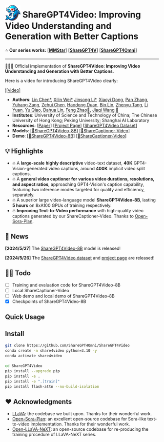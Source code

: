 # <img src="https://raw.githubusercontent.com/ShareGPT4V/ShareGPT4V-Resources/master/images/share4video_tight.png" style="vertical-align: -10px;" :height="50px" width="50px"> ShareGPT4Video: Improving Video Understanding and Generation with Better Captions

⭐️ **Our series works:** [[**MMStar**](https://mmstar-benchmark.github.io/)]  [[**ShareGPT4V**](https://sharegpt4v.github.io/)]  [[**ShareGPT4Omni**](https://sharegpt4omni.github.io/)]


---

🚀🚀🚀 Official implementation of **ShareGPT4Video: Improving Video Understanding and Generation with Better Captions**.

Here is a video for introducing ShareGPT4Video clearly:

[![video]](https://user-images.githubusercontent.com/56393454/334307144-1b106612-447b-4e35-bb9f-9b904fa3a464.mp4)

- **Authors**: [Lin Chen*](https://lin-chen.site), [Xilin Wei*]() [Jinsong Li*](https://li-jinsong.github.io/), [Xiaoyi Dong](https://scholar.google.com/citations?user=FscToE0AAAAJ&hl=en), [Pan Zhang](https://panzhang0212.github.io/), [Yuhang Zang](https://yuhangzang.github.io/), [Zehui Chen](https://lovesnowbest.site/), [Haodong Duan](https://kennymckormick.github.io/), [Bin Lin](https://scholar.google.com.hk/citations?user=GCOVDKoAAAAJ&hl=en), [Zhenyu Tang](), [Li Yuan](https://yuanli2333.github.io/), [Yu Qiao](https://scholar.google.co.uk/citations?user=gFtI-8QAAAAJ&hl=en), [Dahua Lin](http://dahua.site/), [Feng Zhao📧](https://scholar.google.com/citations?hl=en&user=r6CvuOUAAAAJ), [Jiaqi Wang 📧](https://myownskyw7.github.io/)
- **Institutes**: University of Science and Technology of China; The Chinese University of Hong Kong; Peking University; Shanghai AI Laboratory
- **Resources**: [[Paper](https://arxiv.org/abs/2406.04325v1)] [[Project Page](https://sharegpt4video.github.io/)] [[ShareGPT4Video Dataset](https://huggingface.co/datasets/ShareGPT4Video/ShareGPT4Video)]
- **Models**: [[🤗ShareGPT4Video-8B](https://huggingface.co/Lin-Chen/sharegpt4video-8b)] [[🤗ShareCaptioner-Video](https://huggingface.co/Lin-Chen/ShareCaptioner-Video)]
- **Demo**: [[🤗ShareGPT4Video-8B]()] [[🤗ShareCaptioner-Video]()]

## 💡 Highlights

- 🔥 A **large-scale** **highly descriptive** video-text dataset, **40K** GPT4-Vision-generated video captions, around **400K** implicit video split captions.
- 🔥 A **general video captioner for various video durations, resolutions, and aspect ratios**, approaching GPT4-Vision's caption capability, featuring two inference modes targeted for quality and efficiency, separately.
- 🔥 A superior large video-language model **ShareGPT4Video-8B**, lasting **5 hours** on 8xA100 GPUs of training respectively.
- 🔥 **Improving Text-to-Video performance** with high-quality video captions generated by our ShareCaptioner-Video. Thanks to [Open-Sora-Plan](https://github.com/PKU-YuanGroup/Open-Sora-Plan).

## 📜 News

**[2024/5/27]** The [ShareGPT4Video-8B](https://huggingface.co/Lin-Chen/sharegpt4video-8b) model is released!

**[2024/5/26]** The [ShareGPT4Video dataset](https://huggingface.co/datasets/ShareGPT4Video/ShareGPT4Video) and [project page](https://sharegpt4video.github.io/) are released!

## 👨‍💻 Todo

- [ ] Training and evaluation code for ShareGPT4Video-8B
- [ ] Local ShareCaptioner-Video
- [ ] Web demo and local demo of ShareGPT4Video-8B
- [x] Checkpoints of ShareGPT4Video-8B

## Quick Usage

## Install

```bash
git clone https://github.com/ShareGPT4Omni/ShareGPT4Video
conda create -n share4video python=3.10 -y
conda activate share4video

cd ShareGPT4Video
pip install --upgrade pip
pip install -e .
pip install -e ".[train]"
pip install flash-attn --no-build-isolation
```

## ❤️ Acknowledgments

- [LLaVA](https://github.com/haotian-liu/LLaVA): the codebase we built upon. Thanks for their wonderful work.
- [Open-Sora-Plan](https://github.com/PKU-YuanGroup/Open-Sora-Plan): an excellent open-source codebase for Sora-like text-to-video implementation. Thanks for their wonderful work.
- [Open-LLaVA-NeXT](https://github.com/xiaoachen98/Open-LLaVA-NeXT): an open-source codebase for re-producing the training procedure of LLaVA-NeXT series.
